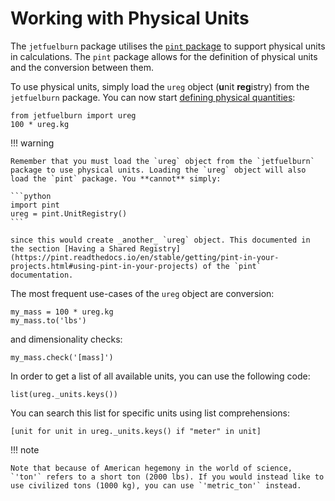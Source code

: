 # Working with Physical Units

The `jetfuelburn` package utilises the [`pint` package](https://pint.readthedocs.io/en/stable/) to support physical units in calculations. The `pint` package allows for the definition of physical units and the conversion between them.

To use physical units, simply load the `ureg` object (**u**nit **reg**istry) from the `jetfuelburn` package. You can now start [defining physical quantities](https://pint.readthedocs.io/en/stable/user/defining-quantities.html): 

```pyodide session="units" install="pint"
from jetfuelburn import ureg
100 * ureg.kg
```


!!! warning

    Remember that you must load the `ureg` object from the `jetfuelburn` package to use physical units. Loading the `ureg` object will also load the `pint` package. You **cannot** simply:

    ```python
    import pint
    ureg = pint.UnitRegistry()
    ```

    since this would create _another_ `ureg` object. This documented in the section [Having a Shared Registry](https://pint.readthedocs.io/en/stable/getting/pint-in-your-projects.html#using-pint-in-your-projects) of the `pint` documentation.

The most frequent use-cases of the `ureg` object are conversion:

```pyodide session="units"
my_mass = 100 * ureg.kg
my_mass.to('lbs')
```

and dimensionality checks:

```pyodide session="units"
my_mass.check('[mass]')
```

In order to get a list of all available units, you can use the following code:

```pyodide session="units"
list(ureg._units.keys())
```

You can search this list for specific units using list comprehensions:

```pyodide session="units"
[unit for unit in ureg._units.keys() if "meter" in unit]
```

!!! note

    Note that because of American hegemony in the world of science, `'ton'` refers to a short ton (2000 lbs). If you would instead like to use civilized tons (1000 kg), you can use `'metric_ton'` instead.